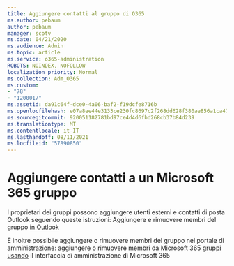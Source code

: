 ```yaml
---
title: Aggiungere contatti al gruppo di O365
ms.author: pebaum
author: pebaum
manager: scotv
ms.date: 04/21/2020
ms.audience: Admin
ms.topic: article
ms.service: o365-administration
ROBOTS: NOINDEX, NOFOLLOW
localization_priority: Normal
ms.collection: Adm_O365
ms.custom:
- "78"
- "1200017"
ms.assetid: da91c64f-dce0-4a06-baf2-f19dcfe8716b
ms.openlocfilehash: e07a8ee44e3133ce230fc8697c2f268dd628f380ae856a1ca479d6da7bde7e4b
ms.sourcegitcommit: 920051182781bd97ce4d4d6fbd268cb37b84d239
ms.translationtype: MT
ms.contentlocale: it-IT
ms.lasthandoff: 08/11/2021
ms.locfileid: "57890850"
---
```

# <a name="add-contacts-to-a-microsoft-365-group"></a>Aggiungere contatti a un Microsoft 365 gruppo

I proprietari dei gruppi possono aggiungere utenti esterni e contatti di posta Outlook seguendo queste istruzioni: Aggiungere e rimuovere membri del gruppo [in Outlook](https://support.office.com/article/3b650f4a-5c9b-4f94-a1bb-0cca4b1091de?wt.mc_id=add_contacts_group.aspx)
  
È inoltre possibile aggiungere o rimuovere membri del gruppo nel portale di amministrazione: aggiungere o rimuovere membri da Microsoft 365 [gruppi usando](https://docs.microsoft.com/microsoft-365/admin/create-groups/add-or-remove-members-from-groups) il interfaccia di amministrazione di Microsoft 365